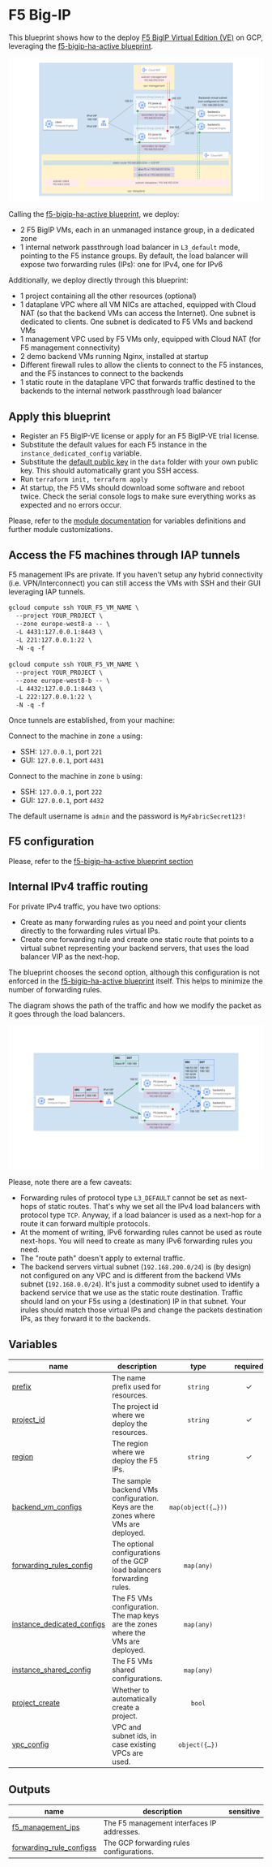 # F5 Big-IP

This blueprint shows how to the deploy [F5 BigIP Virtual Edition (VE)](https://www.f5.com/trials/big-ip-virtual-edition) on GCP, leveraging the [f5-bigip-ha-active blueprint](../f5-bigip-ha-active/README.md).

<p align="center">
  <img src="diagram.svg" alt="Networking diagram">
</p>

Calling the [f5-bigip-ha-active blueprint](../f5-bigip-ha-active/README.md), we deploy:
- 2 F5 BigIP VMs, each in an unmanaged instance group, in a dedicated zone
- 1 internal network passthrough load balancer in `L3_default` mode, pointing to the F5 instance groups. By default, the load balancer will expose two forwarding rules (IPs): one for IPv4, one for IPv6

Additionally, we deploy directly through this blueprint:
- 1 project containing all the other resources (optional)
- 1 dataplane VPC where all VM NICs are attached, equipped with Cloud NAT (so that the backend VMs can access the Internet). One subnet is dedicated to clients. One subnet is dedicated to F5 VMs and backend VMs
- 1 management VPC used by F5 VMs only, equipped with Cloud NAT (for F5 management connectivity)
- 2 demo backend VMs running Nginx, installed at startup
- Different firewall rules to allow the clients to connect to the F5 instances, and the F5 instances to connect to the backends
- 1 static route in the dataplane VPC that forwards traffic destined to the backends to the internal network passthrough load balancer

## Apply this blueprint

- Register an F5 BigIP-VE license or apply for an F5 BigIP-VE trial license.
- Substitute the default values for each F5 instance in the `instance_dedicated_config` variable.
- Substitute the [default public key](data/my_key.pub) in the `data` folder with your own public key. This should automatically grant you SSH access.
- Run `terraform init, terraform apply`
- At startup, the F5 VMs should download some software and reboot twice. Check the serial console logs to make sure everything works as expected and no errors occur.

Please, refer to the [module documentation](./f5-bigip/README.md) for variables definitions and further module customizations.

## Access the F5 machines through IAP tunnels

F5 management IPs are private. If you haven't setup any hybrid connectivity (i.e. VPN/Interconnect) you can still access the VMs with SSH and their GUI leveraging IAP tunnels.

```shell
gcloud compute ssh YOUR_F5_VM_NAME \
  --project YOUR_PROJECT \
  --zone europe-west8-a -- \
  -L 4431:127.0.0.1:8443 \
  -L 221:127.0.0.1:22 \
  -N -q -f

gcloud compute ssh YOUR_F5_VM_NAME \
  --project YOUR_PROJECT \
  --zone europe-west8-b -- \
  -L 4432:127.0.0.1:8443 \
  -L 222:127.0.0.1:22 \
  -N -q -f
```

Once tunnels are established, from your machine:

Connect to the machine in zone `a` using:
- SSH: `127.0.0.1`, port `221`
- GUI: `127.0.0.1`, port `4431`

Connect to the machine in zone `b` using:
- SSH: `127.0.0.1`, port `222`
- GUI: `127.0.0.1`, port `4432`

The default username is `admin` and the password is `MyFabricSecret123!`

## F5 configuration

Please, refer to the [f5-bigip-ha-active blueprint section](../f5-bigip-ha-active/README.md#f5-configuration)

## Internal IPv4 traffic routing

For private IPv4 traffic, you have two options:

- Create as many forwarding rules as you need and point your clients directly to the forwarding rules virtual IPs.
- Create one forwarding rule and create one static route that points to a virtual subnet representing your backend servers, that uses the load balancer VIP as the next-hop.

The blueprint chooses the second option, although this configuration is not enforced in the [f5-bigip-ha-active blueprint](../f5-bigip-ha-active/README.md) itself. This helps to minimize the number of forwarding rules.

The diagram shows the path of the traffic and how we modify the packet as it goes through the load balancers.

<p align="center">
  <img src="diagram-flow.svg" alt="IPv4 traffic flow diagram">
</p>

Please, note there are a few caveats:

- Forwarding rules of protocol type `L3_DEFAULT` cannot be set as next-hops of static routes. That's why we set all the IPv4 load balancers with protocol type `TCP`. Anyway, if a load balancer is used as a next-hop for a route it can forward multiple protocols.
- At the moment of writing, IPv6 forwarding rules cannot be used as route next-hops. You will need to create as many IPv6 forwarding rules you need.
- The "route path" doesn't apply to external traffic.
- The backend servers virtual subnet (`192.168.200.0/24`) is (by design) not configured on any VPC and is different from the backend VMs subnet (`192.168.0.0/24`). It's just a commodity subnet used to identify a backend service that we use as the static route destination. Traffic should land on your F5s using a (destination) IP in that subnet. Your irules should match those virtual IPs and change the packets destination IPs, as they forward it to the backends.
<!-- BEGIN TFDOC -->
## Variables

| name | description | type | required | default |
|---|---|:---:|:---:|:---:|
| [prefix](variables.tf#L82) | The name prefix used for resources. | <code>string</code> | ✓ |  |
| [project_id](variables.tf#L93) | The project id where we deploy the resources. | <code>string</code> | ✓ |  |
| [region](variables.tf#L98) | The region where we deploy the F5 IPs. | <code>string</code> | ✓ |  |
| [backend_vm_configs](variables.tf#L17) | The sample backend VMs configuration. Keys are the zones where VMs are deployed. | <code title="map&#40;object&#40;&#123;&#10;  address        &#61; string&#10;  instance_type  &#61; string&#10;  startup_script &#61; string&#10;&#125;&#41;&#41;">map&#40;object&#40;&#123;&#8230;&#125;&#41;&#41;</code> |  | <code title="&#123;&#10;  a &#61; &#123;&#10;    address        &#61; &#34;192.168.100.101&#34;&#10;    instance_type  &#61; &#34;e2-micro&#34;&#10;    startup_script &#61; &#34;apt update &#38;&#38; apt install -y nginx&#34;&#10;  &#125;&#10;  b &#61; &#123;&#10;    address        &#61; &#34;192.168.100.102&#34;&#10;    instance_type  &#61; &#34;e2-micro&#34;&#10;    startup_script &#61; &#34;apt update &#38;&#38; apt install -y nginx&#34;&#10;  &#125;&#10;&#125;">&#123;&#8230;&#125;</code> |
| [forwarding_rules_config](variables.tf#L38) | The optional configurations of the GCP load balancers forwarding rules. | <code>map&#40;any&#41;</code> |  | <code title="&#123;&#10;  &#34;ipv4&#34; &#61; &#123;&#10;    address  &#61; &#34;192.168.100.100&#34;&#10;    protocol &#61; &#34;TCP&#34;&#10;  &#125;&#10;  &#34;ipv6&#34; &#61; &#123;&#10;    ip_version &#61; &#34;IPV6&#34;&#10;  &#125;&#10;&#125;">&#123;&#8230;&#125;</code> |
| [instance_dedicated_configs](variables.tf#L52) | The F5 VMs configuration. The map keys are the zones where the VMs are deployed. | <code>map&#40;any&#41;</code> |  | <code title="&#123;&#10;  a &#61; &#123;&#10;    license_key &#61; &#34;AAAAA-BBBBB-CCCCC-DDDDD-EEEEEEE&#34;&#10;    network_config &#61; &#123;&#10;      alias_ip_range_address &#61; &#34;192.168.101.0&#47;24&#34;&#10;      alias_ip_range_name    &#61; &#34;f5-a&#34;&#10;    &#125;&#10;  &#125;&#10;  b &#61; &#123;&#10;    license_key &#61; &#34;AAAAA-BBBBB-CCCCC-DDDDD-EEEEEEE&#34;&#10;    network_config &#61; &#123;&#10;      alias_ip_range_address &#61; &#34;192.168.102.0&#47;24&#34;&#10;      alias_ip_range_name    &#61; &#34;f5-b&#34;&#10;    &#125;&#10;  &#125;&#10;&#125;">&#123;&#8230;&#125;</code> |
| [instance_shared_config](variables.tf#L73) | The F5 VMs shared configurations. | <code>map&#40;any&#41;</code> |  | <code title="&#123;&#10;  enable_ipv6    &#61; true&#10;  ssh_public_key &#61; &#34;.&#47;data&#47;mykey.pub&#34;&#10;&#125;">&#123;&#8230;&#125;</code> |
| [project_create](variables.tf#L87) | Whether to automatically create a project. | <code>bool</code> |  | <code>false</code> |
| [vpc_config](variables.tf#L103) | VPC and subnet ids, in case existing VPCs are used. | <code title="object&#40;&#123;&#10;  backend_vms_cidr &#61; string &#35; used by F5s. Not configured on the VPC.&#10;  dataplane &#61; object&#40;&#123;&#10;    subnets &#61; map&#40;object&#40;&#123;&#10;      cidr                &#61; optional&#40;string&#41;&#10;      secondary_ip_ranges &#61; optional&#40;map&#40;string&#41;&#41; &#35; name -&#62; cidr&#10;    &#125;&#41;&#41;&#10;  &#125;&#41;&#10;  management &#61; object&#40;&#123;&#10;    subnets &#61; map&#40;object&#40;&#123;&#10;      cidr                &#61; optional&#40;string&#41;&#10;      secondary_ip_ranges &#61; optional&#40;map&#40;string&#41;&#41; &#35; name -&#62; cidr&#10;    &#125;&#41;&#41;&#10;  &#125;&#41;&#10;&#125;&#41;">object&#40;&#123;&#8230;&#125;&#41;</code> |  | <code title="&#123;&#10;  backend_vms_cidr &#61; &#34;192.168.200.0&#47;24&#34;&#10;  dataplane &#61; &#123;&#10;    subnets &#61; &#123;&#10;      clients &#61; &#123;&#10;        cidr &#61; &#34;192.168.0.0&#47;24&#34;&#10;      &#125;&#10;      dataplane &#61; &#123;&#10;        cidr &#61; &#34;192.168.100.0&#47;24&#34;&#10;        secondary_ip_ranges &#61; &#123;&#10;          f5-a &#61; &#34;192.168.101.0&#47;24&#34;&#10;          f5-b &#61; &#34;192.168.102.0&#47;24&#34;&#10;        &#125;&#10;      &#125;&#10;    &#125;&#10;  &#125;&#10;  management &#61; &#123;&#10;    subnets &#61; &#123;&#10;      management &#61; &#123;&#10;        cidr &#61; &#34;192.168.250.0&#47;24&#34;&#10;      &#125;&#10;    &#125;&#10;  &#125;&#10;&#125;">&#123;&#8230;&#125;</code> |

## Outputs

| name | description | sensitive |
|---|---|:---:|
| [f5_management_ips](outputs.tf#L17) | The F5 management interfaces IP addresses. |  |
| [forwarding_rule_configss](outputs.tf#L22) | The GCP forwarding rules configurations. |  |
<!-- END TFDOC -->
